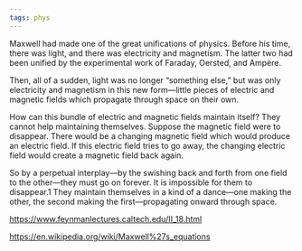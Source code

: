 ```yaml
---
tags: phys
---
```


Maxwell had made one of the great unifications of physics. Before his time, there was light, and there was electricity and magnetism. The latter two had been unified by the experimental work of Faraday, Oersted, and Ampère. 

Then, all of a sudden, light was no longer “something else,” but was only electricity and magnetism in this new form—little pieces of electric and magnetic fields which propagate through space on their own.

How can this bundle of electric and magnetic fields maintain itself? They cannot help maintaining themselves. Suppose the magnetic field were to disappear. There would be a changing magnetic field which would produce an electric field. If this electric field tries to go away, the changing electric field would create a magnetic field back again. 

So by a perpetual interplay—by the swishing back and forth from one field to the other—they must go on forever. It is impossible for them to disappear.1 They maintain themselves in a kind of a dance—one making the other, the second making the first—propagating onward through space.

<https://www.feynmanlectures.caltech.edu/II_18.html>

<https://en.wikipedia.org/wiki/Maxwell%27s_equations>

